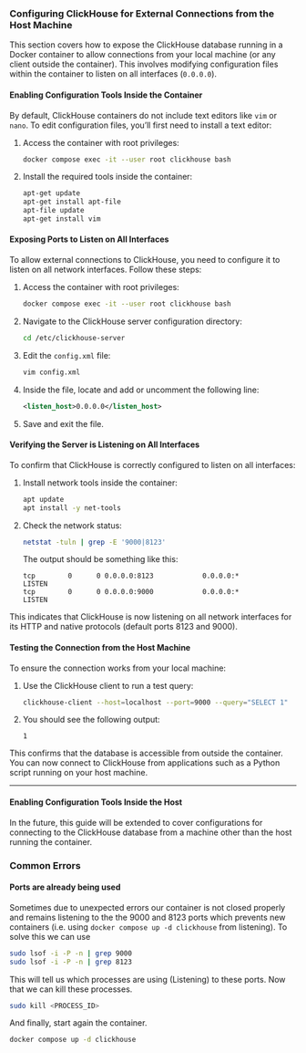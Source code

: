 ### Configuring ClickHouse for External Connections from the Host Machine

This section covers how to expose the ClickHouse database running in a Docker container to allow connections from your local machine (or any client outside the container). This involves modifying configuration files within the container to listen on all interfaces (`0.0.0.0`).

#### Enabling Configuration Tools Inside the Container

By default, ClickHouse containers do not include text editors like `vim` or `nano`. To edit configuration files, you’ll first need to install a text editor:

1. Access the container with root privileges:
   ```bash
   docker compose exec -it --user root clickhouse bash
   ```

2. Install the required tools inside the container:
   ```bash
   apt-get update
   apt-get install apt-file
   apt-file update
   apt-get install vim
   ```

#### Exposing Ports to Listen on All Interfaces

To allow external connections to ClickHouse, you need to configure it to listen on all network interfaces. Follow these steps:

1. Access the container with root privileges:
   ```bash
   docker compose exec -it --user root clickhouse bash
   ```

2. Navigate to the ClickHouse server configuration directory:
   ```bash
   cd /etc/clickhouse-server
   ```

3. Edit the `config.xml` file:
   ```bash
   vim config.xml
   ```

4. Inside the file, locate and add or uncomment the following line:
   ```xml
   <listen_host>0.0.0.0</listen_host>
   ```

5. Save and exit the file.

#### Verifying the Server is Listening on All Interfaces

To confirm that ClickHouse is correctly configured to listen on all interfaces:

1. Install network tools inside the container:
   ```bash
   apt update
   apt install -y net-tools
   ```

2. Check the network status:
   ```bash
   netstat -tuln | grep -E '9000|8123'
   ```

   The output should be something like this:
   ```plaintext
   tcp        0      0 0.0.0.0:8123            0.0.0.0:*               LISTEN     
   tcp        0      0 0.0.0.0:9000            0.0.0.0:*               LISTEN   
   ```

This indicates that ClickHouse is now listening on all network interfaces for its HTTP and native protocols (default ports 8123 and 9000).

#### Testing the Connection from the Host Machine

To ensure the connection works from your local machine:

1. Use the ClickHouse client to run a test query:
   ```bash
   clickhouse-client --host=localhost --port=9000 --query="SELECT 1"
   ```

2. You should see the following output:
   ```plaintext
   1
   ```

This confirms that the database is accessible from outside the container. You can now connect to ClickHouse from applications such as a Python script running on your host machine.

---
 
#### Enabling Configuration Tools Inside the Host 
In the future, this guide will be extended to cover configurations for connecting to the ClickHouse database from a machine other than the host running the container.


### Common Errors
#### Ports are already being used 
Sometimes due to unexpected errors our container is not closed properly and remains listening to the the 9000 and 8123 ports which prevents new containers (i.e. using `docker compose up -d clickhouse` from listening). To solve this we can use 

```bash
sudo lsof -i -P -n | grep 9000
sudo lsof -i -P -n | grep 8123
```

This will tell us which processes are using (Listening) to these ports. Now that we can kill these processes.

```bash 
sudo kill <PROCESS_ID>
```

And finally, start again the container. 

```bash
docker compose up -d clickhouse
```

